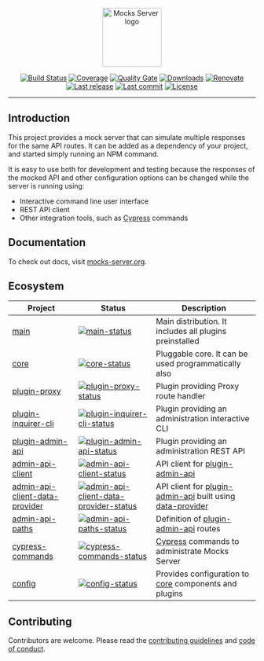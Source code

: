 <p align="center"><a href="https://mocks-server.org" target="_blank" rel="noopener noreferrer"><img width="120" src="https://www.mocks-server.org/img/logo_120.png" alt="Mocks Server logo"></a></p>

<p align="center">
  <a href="https://github.com/mocks-server/main/actions?query=workflow%3Abuild+branch%3Amaster"><img src="https://github.com/mocks-server/main/workflows/build/badge.svg?branch=master" alt="Build Status"></a>
  <a href="https://codecov.io/gh/mocks-server/main"><img src="https://codecov.io/gh/mocks-server/main/branch/master/graph/badge.svg?token=2S8ZR55AJV" alt="Coverage"></a>
  <a href="https://sonarcloud.io/project/overview?id=mocks-server_main"><img src="https://sonarcloud.io/api/project_badges/measure?project=mocks-server_main&metric=alert_status" alt="Quality Gate"></a>
  <a href="https://www.npmjs.com/package/@mocks-server/main"><img src="https://img.shields.io/npm/dm/@mocks-server/main.svg" alt="Downloads"></a>
  <a href="https://renovatebot.com"><img src="https://img.shields.io/badge/renovate-enabled-brightgreen.svg" alt="Renovate"></a>
  <a href="https://github.com/mocks-server/main/releases"><img src="https://img.shields.io/github/release-date/mocks-server/main.svg" alt="Last release"></a>
  <a href="https://github.com/mocks-server/main/commits"><img src="https://img.shields.io/github/last-commit/mocks-server/main.svg" alt="Last commit"></a>
  <a href="https://github.com/mocks-server/main/blob/master/LICENSE"><img src="https://img.shields.io/npm/l/@mocks-server/main.svg" alt="License"></a>
</p>

---

## Introduction

This project provides a mock server that can simulate multiple responses for the same API routes. It can be added as a dependency of your project, and started simply running an NPM command.

It is easy to use both for development and testing because the responses of the mocked API and other configuration options can be changed while the server is running using:

* Interactive command line user interface
* REST API client
* Other integration tools, such as [Cypress][cypress] commands

## Documentation

To check out docs, visit [mocks-server.org][website-url].

## Ecosystem

| Project | Status | Description |
| --- | --- | --- |
| [main] | [![main-status]][main-package] | Main distribution. It includes all plugins preinstalled |
| [core] | [![core-status]][core-package] | Pluggable core. It can be used programmatically also |
| [plugin-proxy] | [![plugin-proxy-status]][plugin-proxy-package] | Plugin providing Proxy route handler |
| [plugin-inquirer-cli] | [![plugin-inquirer-cli-status]][plugin-inquirer-cli-package] | Plugin providing an administration interactive CLI |
| [plugin-admin-api] | [![plugin-admin-api-status]][plugin-admin-api-package] | Plugin providing an administration REST API |
| [admin-api-client] | [![admin-api-client-status]][admin-api-client-package] | API client for [plugin-admin-api] |
| [admin-api-client-data-provider] | [![admin-api-client-data-provider-status]][admin-api-client-data-provider-package] | API client for [plugin-admin-api] built using [data-provider] |
| [admin-api-paths] | [![admin-api-paths-status]][admin-api-paths-package] | Definition of [plugin-admin-api] routes |
| [cypress-commands] | [![cypress-commands-status]][cypress-commands-package] | [Cypress][cypress] commands to administrate Mocks Server |
| [config] | [![config-status]][config-package] | Provides configuration to [core][core] components and plugins |

## Contributing

Contributors are welcome.
Please read the [contributing guidelines](.github/CONTRIBUTING.md) and [code of conduct](.github/CODE_OF_CONDUCT.md).

[main]: https://github.com/mocks-server/main/tree/master/packages/main
[main-status]: https://img.shields.io/npm/v/@mocks-server/main.svg
[main-package]: https://npmjs.com/package/@mocks-server/main

[core]: https://github.com/mocks-server/main/tree/master/packages/core
[core-status]: https://img.shields.io/npm/v/@mocks-server/core.svg
[core-package]: https://npmjs.com/package/@mocks-server/core

[plugin-proxy]: https://github.com/mocks-server/main/tree/master/packages/plugin-proxy
[plugin-proxy-status]: https://img.shields.io/npm/v/@mocks-server/plugin-proxy.svg
[plugin-proxy-package]: https://npmjs.com/package/@mocks-server/plugin-proxy

[plugin-inquirer-cli]: https://github.com/mocks-server/main/tree/master/packages/plugin-inquirer-cli
[plugin-inquirer-cli-status]: https://img.shields.io/npm/v/@mocks-server/plugin-inquirer-cli.svg
[plugin-inquirer-cli-package]: https://npmjs.com/package/@mocks-server/plugin-inquirer-cli

[plugin-admin-api]: https://github.com/mocks-server/main/tree/master/packages/plugin-admin-api
[plugin-admin-api-status]: https://img.shields.io/npm/v/@mocks-server/plugin-admin-api.svg
[plugin-admin-api-package]: https://npmjs.com/package/@mocks-server/plugin-admin-api

[admin-api-client]: https://github.com/mocks-server/main/tree/master/packages/admin-api-client
[admin-api-client-status]: https://img.shields.io/npm/v/@mocks-server/admin-api-client.svg
[admin-api-client-package]: https://npmjs.com/package/@mocks-server/admin-api-client

[admin-api-client-data-provider]: https://github.com/mocks-server/main/tree/master/packages/admin-api-client-data-provider
[admin-api-client-data-provider-status]: https://img.shields.io/npm/v/@mocks-server/admin-api-client-data-provider.svg
[admin-api-client-data-provider-package]: https://npmjs.com/package/@mocks-server/admin-api-client-data-provider

[admin-api-paths]: https://github.com/mocks-server/main/tree/master/packages/admin-api-paths
[admin-api-paths-status]: https://img.shields.io/npm/v/@mocks-server/admin-api-paths.svg
[admin-api-paths-package]: https://npmjs.com/package/@mocks-server/admin-api-paths

[cypress-commands]: https://github.com/mocks-server/main/tree/master/packages/cypress-commands
[cypress-commands-status]: https://img.shields.io/npm/v/@mocks-server/cypress-commands.svg
[cypress-commands-package]: https://npmjs.com/package/@mocks-server/cypress-commands

[config]: https://github.com/mocks-server/main/tree/master/packages/config
[config-status]: https://img.shields.io/npm/v/@mocks-server/config.svg
[config-package]: https://npmjs.com/package/@mocks-server/config

[website-url]: https://www.mocks-server.org
[data-provider]: https://www.data-provider.org
[cypress]: https://www.cypress.io/
